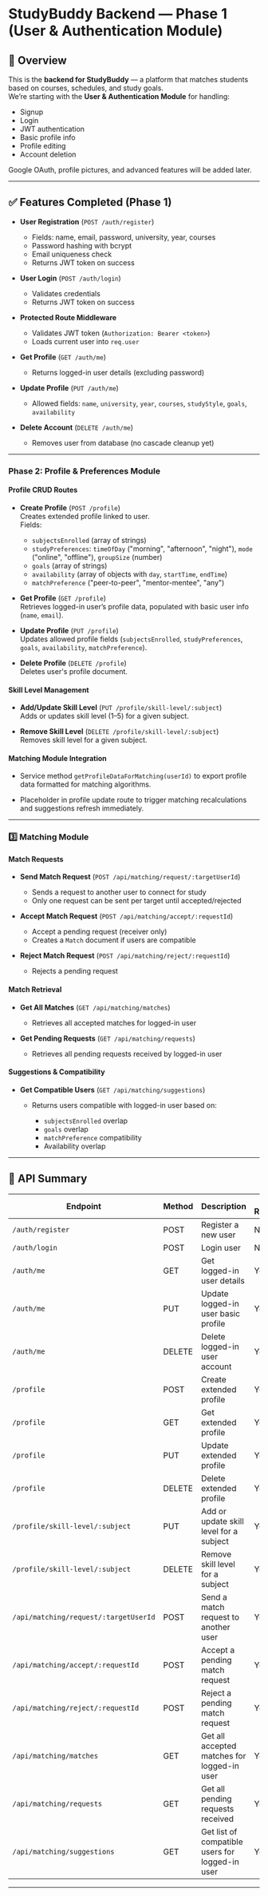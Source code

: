 # StudyBuddy Backend — Phase 1 (User & Authentication Module)

## 📌 Overview
This is the **backend for StudyBuddy** — a platform that matches students based on courses, schedules, and study goals.  
We’re starting with the **User & Authentication Module** for handling:
- Signup
- Login
- JWT authentication
- Basic profile info
- Profile editing
- Account deletion

Google OAuth, profile pictures, and advanced features will be added later.

---

## ✅ Features Completed (Phase 1)
- **User Registration** (`POST /auth/register`)
  - Fields: name, email, password, university, year, courses
  - Password hashing with bcrypt
  - Email uniqueness check
  - Returns JWT token on success

- **User Login** (`POST /auth/login`)
  - Validates credentials
  - Returns JWT token on success

- **Protected Route Middleware**
  - Validates JWT token (`Authorization: Bearer <token>`)
  - Loads current user into `req.user`

- **Get Profile** (`GET /auth/me`)
  - Returns logged-in user details (excluding password)

- **Update Profile** (`PUT /auth/me`)
  - Allowed fields: `name`, `university`, `year`, `courses`, `studyStyle`, `goals`, `availability`

- **Delete Account** (`DELETE /auth/me`)
  - Removes user from database (no cascade cleanup yet)

---

### Phase 2: Profile & Preferences Module

#### Profile CRUD Routes

- **Create Profile** (`POST /profile`)  
  Creates extended profile linked to user.  
  Fields:  
  - `subjectsEnrolled` (array of strings)  
  - `studyPreferences`: `timeOfDay` ("morning", "afternoon", "night"), `mode` ("online", "offline"), `groupSize` (number)  
  - `goals` (array of strings)  
  - `availability` (array of objects with `day`, `startTime`, `endTime`)  
  - `matchPreference` ("peer-to-peer", "mentor-mentee", "any")

- **Get Profile** (`GET /profile`)  
  Retrieves logged-in user’s profile data, populated with basic user info (`name`, `email`).

- **Update Profile** (`PUT /profile`)  
  Updates allowed profile fields (`subjectsEnrolled`, `studyPreferences`, `goals`, `availability`, `matchPreference`).

- **Delete Profile** (`DELETE /profile`)  
  Deletes user's profile document.

#### Skill Level Management

- **Add/Update Skill Level** (`PUT /profile/skill-level/:subject`)  
  Adds or updates skill level (1–5) for a given subject.

- **Remove Skill Level** (`DELETE /profile/skill-level/:subject`)  
  Removes skill level for a given subject.

#### Matching Module Integration

- Service method `getProfileDataForMatching(userId)` to export profile data formatted for matching algorithms.

- Placeholder in profile update route to trigger matching recalculations and suggestions refresh immediately.


---

### 3️⃣ Matching Module

#### Match Requests

* **Send Match Request** (`POST /api/matching/request/:targetUserId`)

  * Sends a request to another user to connect for study
  * Only one request can be sent per target until accepted/rejected

* **Accept Match Request** (`POST /api/matching/accept/:requestId`)

  * Accept a pending request (receiver only)
  * Creates a `Match` document if users are compatible

* **Reject Match Request** (`POST /api/matching/reject/:requestId`)

  * Rejects a pending request

#### Match Retrieval

* **Get All Matches** (`GET /api/matching/matches`)

  * Retrieves all accepted matches for logged-in user

* **Get Pending Requests** (`GET /api/matching/requests`)

  * Retrieves all pending requests received by logged-in user

#### Suggestions & Compatibility

* **Get Compatible Users** (`GET /api/matching/suggestions`)

  * Returns users compatible with logged-in user based on:

    * `subjectsEnrolled` overlap
    * `goals` overlap
    * `matchPreference` compatibility
    * Availability overlap

---

## 🔧 API Summary

| Endpoint                              | Method | Description                                     | Auth Required |
| ------------------------------------- | ------ | ----------------------------------------------- | ------------- |
| `/auth/register`                      | POST   | Register a new user                             | No            |
| `/auth/login`                         | POST   | Login user                                      | No            |
| `/auth/me`                            | GET    | Get logged-in user details                      | Yes           |
| `/auth/me`                            | PUT    | Update logged-in user basic profile             | Yes           |
| `/auth/me`                            | DELETE | Delete logged-in user account                   | Yes           |
| `/profile`                            | POST   | Create extended profile                         | Yes           |
| `/profile`                            | GET    | Get extended profile                            | Yes           |
| `/profile`                            | PUT    | Update extended profile                         | Yes           |
| `/profile`                            | DELETE | Delete extended profile                         | Yes           |
| `/profile/skill-level/:subject`       | PUT    | Add or update skill level for a subject         | Yes           |
| `/profile/skill-level/:subject`       | DELETE | Remove skill level for a subject                | Yes           |
| `/api/matching/request/:targetUserId` | POST   | Send a match request to another user            | Yes           |
| `/api/matching/accept/:requestId`     | POST   | Accept a pending match request                  | Yes           |
| `/api/matching/reject/:requestId`     | POST   | Reject a pending match request                  | Yes           |
| `/api/matching/matches`               | GET    | Get all accepted matches for logged-in user     | Yes           |
| `/api/matching/requests`              | GET    | Get all pending requests received               | Yes           |
| `/api/matching/suggestions`           | GET    | Get list of compatible users for logged-in user | Yes           |

---


